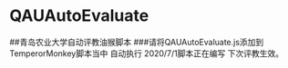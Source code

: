 # QAUAutoEvaluate
##青岛农业大学自动评教油猴脚本
###请将QAUAutoEvaluate.js添加到TemperorMonkey脚本当中 自动执行
2020/7/1脚本正在编写 下次评教生效。

